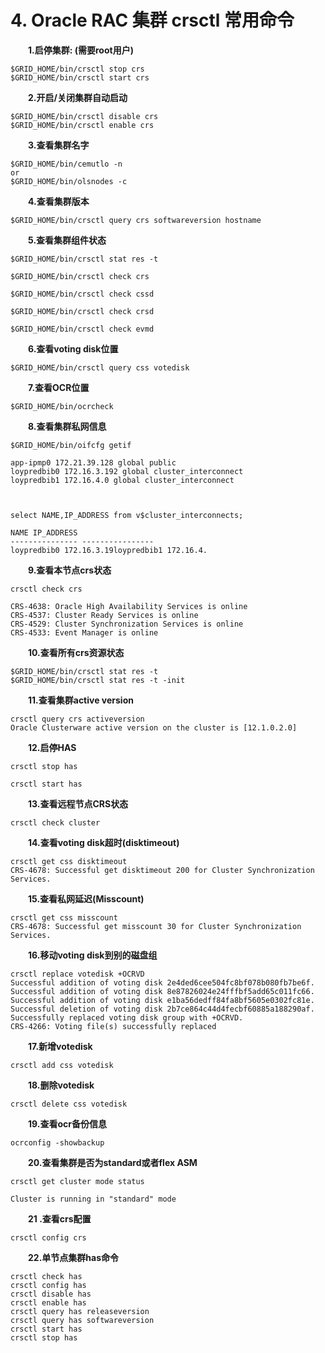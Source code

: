 # 4. Oracle RAC 集群 crsctl 常用命令

　　**1.启停集群: (需要root用户)**

```
$GRID_HOME/bin/crsctl stop crs
$GRID_HOME/bin/crsctl start crs
```

　　**2.开启/关闭集群自动启动**

```
$GRID_HOME/bin/crsctl disable crs
$GRID_HOME/bin/crsctl enable crs
```

　　**3.查看集群名字**

```
$GRID_HOME/bin/cemutlo -n
or 
$GRID_HOME/bin/olsnodes -c
```

　　**4.查看集群版本**

```
$GRID_HOME/bin/crsctl query crs softwareversion hostname 
```

　　**5.查看集群组件状态**

```
$GRID_HOME/bin/crsctl stat res -t
 
$GRID_HOME/bin/crsctl check crs
 
$GRID_HOME/bin/crsctl check cssd
 
$GRID_HOME/bin/crsctl check crsd
 
$GRID_HOME/bin/crsctl check evmd
```

　　**6.查看voting disk位置**

```
$GRID_HOME/bin/crsctl query css votedisk
```

　　**7.查看OCR位置**

```
$GRID_HOME/bin/ocrcheck
```

　　**8.查看集群私网信息**

```
$GRID_HOME/bin/oifcfg getif

app-ipmp0 172.21.39.128 global public
loypredbib0 172.16.3.192 global cluster_interconnect
loypredbib1 172.16.4.0 global cluster_interconnect
 
 
 
select NAME,IP_ADDRESS from v$cluster_interconnects;
 
NAME IP_ADDRESS
--------------- ----------------
loypredbib0 172.16.3.19loypredbib1 172.16.4. 
```

　　**9.查看本节点crs状态**

```
crsctl check crs
 
CRS-4638: Oracle High Availability Services is online
CRS-4537: Cluster Ready Services is online
CRS-4529: Cluster Synchronization Services is online
CRS-4533: Event Manager is online
```

　　**10.查看所有crs资源状态**

```
$GRID_HOME/bin/crsctl stat res -t
$GRID_HOME/bin/crsctl stat res -t -init
```

　　**11.查看集群active version**

```
crsctl query crs activeversion
Oracle Clusterware active version on the cluster is [12.1.0.2.0]
```

　　**12.启停HAS**

```
crsctl stop has
 
crsctl start has
```

　　**13.查看远程节点CRS状态**

```
crsctl check cluster
```

　　**14.查看voting disk超时(disktimeout)**

```
crsctl get css disktimeout
CRS-4678: Successful get disktimeout 200 for Cluster Synchronization Services.
```

　　**15.查看私网延迟(Misscount)**

```
crsctl get css misscount
CRS-4678: Successful get misscount 30 for Cluster Synchronization Services.
```

　　**16.移动voting disk到别的磁盘组**

```
crsctl replace votedisk +OCRVD
Successful addition of voting disk 2e4ded6cee504fc8bf078b080fb7be6f.
Successful addition of voting disk 8e87826024e24fffbf5add65c011fc66.
Successful addition of voting disk e1ba56dedff84fa8bf5605e0302fc81e.
Successful deletion of voting disk 2b7ce864c44d4fecbf60885a188290af.
Successfully replaced voting disk group with +OCRVD.
CRS-4266: Voting file(s) successfully replaced
```

　　**17.新增votedisk**

```
crsctl add css votedisk 
```

　　**18.删除votedisk**

```
crsctl delete css votedisk 
```

　　**19.查看ocr备份信息**

```
ocrconfig -showbackup
```

　　**20.查看集群是否为standard或者flex ASM**

```
crsctl get cluster mode status
 
Cluster is running in "standard" mode
```

　　**21 .查看crs配置**

```
crsctl config crs 
```

　　**22.单节点集群has命令**

```
crsctl check has
crsctl config has
crsctl disable has
crsctl enable has
crsctl query has releaseversion
crsctl query has softwareversion
crsctl start has
crsctl stop has
```
